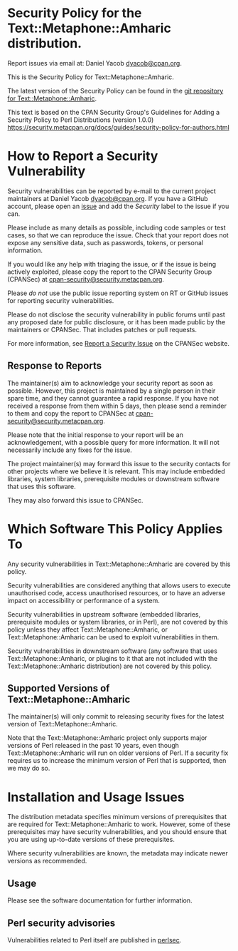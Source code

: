 # Security Policy for the Text::Metaphone::Amharic distribution.

Report issues via email at: Daniel Yacob <dyacob@cpan.org>.


This is the Security Policy for Text::Metaphone::Amharic.

The latest version of the Security Policy can be found in the
[git repository for Text::Metaphone::Amharic](https://github.com/dyacob/Text-Metaphone-Amharic/blob/main/SECURITY.md).

This text is based on the CPAN Security Group's Guidelines for Adding
a Security Policy to Perl Distributions (version 1.0.0)
https://security.metacpan.org/docs/guides/security-policy-for-authors.html

# How to Report a Security Vulnerability

Security vulnerabilities can be reported by e-mail to the current
project maintainers at Daniel Yacob <dyacob@cpan.org>. If you have
a GitHub account, please open an [issue](https://github.com/dyacob/Text-Metaphone-Amharic/issues) and
add the *Security* label to the issue if you can.

Please include as many details as possible, including code samples
or test cases, so that we can reproduce the issue.  Check that your
report does not expose any sensitive data, such as passwords,
tokens, or personal information.

If you would like any help with triaging the issue, or if the issue
is being actively exploited, please copy the report to the CPAN
Security Group (CPANSec) at <cpan-security@security.metacpan.org>.

Please *do not* use the public issue reporting system on RT or
GitHub issues for reporting security vulnerabilities.

Please do not disclose the security vulnerability in public forums
until past any proposed date for public disclosure, or it has been
made public by the maintainers or CPANSec.  That includes patches or
pull requests.

For more information, see
[Report a Security Issue](https://security.metacpan.org/docs/report.html)
on the CPANSec website.

## Response to Reports

The maintainer(s) aim to acknowledge your security report as soon as
possible.  However, this project is maintained by a single person in
their spare time, and they cannot guarantee a rapid response.  If you
have not received a response from them within 5 days, then
please send a reminder to them and copy the report to CPANSec at
<cpan-security@security.metacpan.org>.

Please note that the initial response to your report will be an
acknowledgement, with a possible query for more information.  It
will not necessarily include any fixes for the issue.

The project maintainer(s) may forward this issue to the security
contacts for other projects where we believe it is relevant.  This
may include embedded libraries, system libraries, prerequisite
modules or downstream software that uses this software.

They may also forward this issue to CPANSec.

# Which Software This Policy Applies To

Any security vulnerabilities in Text::Metaphone::Amharic are covered by this policy.

Security vulnerabilities are considered anything that allows users
to execute unauthorised code, access unauthorised resources, or to
have an adverse impact on accessibility or performance of a system.

Security vulnerabilities in upstream software (embedded libraries,
prerequisite modules or system libraries, or in Perl), are not
covered by this policy unless they affect Text::Metaphone::Amharic, or Text::Metaphone::Amharic can
be used to exploit vulnerabilities in them.

Security vulnerabilities in downstream software (any software that
uses Text::Metaphone::Amharic, or plugins to it that are not included with the
Text::Metaphone::Amharic distribution) are not covered by this policy.

## Supported Versions of Text::Metaphone::Amharic

The maintainer(s) will only commit to releasing security fixes for
the latest version of Text::Metaphone::Amharic.

Note that the Text::Metaphone::Amharic project only supports major versions of Perl
released in the past 10 years, even though Text::Metaphone::Amharic will run on
older versions of Perl.  If a security fix requires us to increase
the minimum version of Perl that is supported, then we may do so.

# Installation and Usage Issues

The distribution metadata specifies minimum versions of
prerequisites that are required for Text::Metaphone::Amharic to work.  However, some
of these prerequisites may have security vulnerabilities, and you
should ensure that you are using up-to-date versions of these
prerequisites.

Where security vulnerabilities are known, the metadata may indicate
newer versions as recommended.

## Usage

Please see the software documentation for further information.


## Perl security advisories

Vulnerabilities related to Perl itself are published in [perlsec](https://perldoc.perl.org/perlsec).

